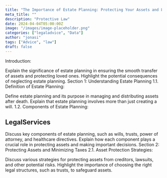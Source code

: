 ```yaml
---
title: "The Importance of Estate Planning: Protecting Your Assets and Loved Ones"
meta_title: ""
description: "Protective Law"
date: 2024-04-04T05:00:00Z
image: "/images/image-placeholder.png"
categories: ["legaladvice", "Data"]
author: "jonasi"
tags: ["Advice", "law"]
draft: false
---
```


Introduction:

Explain the significance of estate planning in ensuring the smooth transfer of assets and protecting loved ones.
Highlight the potential consequences of neglecting estate planning.
Section 1: Understanding Estate Planning
1.1. Definition of Estate Planning:

Define estate planning and its purpose in managing and distributing assets after death.
Explain that estate planning involves more than just creating a will.
1.2. Components of Estate Planning:


## LegalServices

Discuss key components of estate planning, such as wills, trusts, power of attorney, and healthcare directives.
Explain how each component plays a crucial role in protecting assets and making important decisions.
Section 2: Protecting Assets and Minimizing Taxes
2.1. Asset Protection Strategies:

Discuss various strategies for protecting assets from creditors, lawsuits, and other potential risks.
Highlight the importance of choosing the right legal structures, such as trusts, to safeguard assets.
